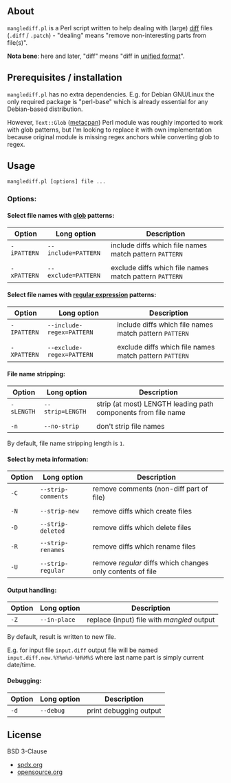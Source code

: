 ## About

`manglediff.pl` is a Perl script written to help dealing with (large) [diff](https://en.wikipedia.org/wiki/Diff) files (`.diff` / `.patch`) - "dealing" means "remove non-interesting parts from file(s)".

**Nota bene**: here and later, "diff" means "diff in [unified format](https://en.wikipedia.org/wiki/Diff#Unified_format)".

## Prerequisites / installation

`manglediff.pl` has no extra dependencies. E.g. for Debian GNU/Linux the only required package is "perl-base" which is already essential for any Debian-based distribution.

However, `Text::Glob` ([metacpan](https://metacpan.org/pod/Text::Glob)) Perl module was roughly imported to work with glob patterns, but I'm looking to replace it with own implementation because original module is missing regex anchors while converting glob to regex.

## Usage

`manglediff.pl [options] file ...`

### Options:

#### Select file names with [glob](https://en.wikipedia.org/wiki/Glob_(programming)) patterns:

| Option      | Long option         | Description                                            |
| ----------- | ------------------- | ------------------------------------------------------ |
| `-iPATTERN` | `--include=PATTERN` | include diffs which file names match pattern `PATTERN` |
|             |                     |                                                        |
| `-xPATTERN` | `--exclude=PATTERN` | exclude diffs which file names match pattern `PATTERN` |

#### Select file names with [regular expression](https://en.wikipedia.org/wiki/Regular_expression#Perl_and_PCRE) patterns:

| Option      | Long option               | Description                                            |
| ----------- | ------------------------- | ------------------------------------------------------ |
| `-IPATTERN` | `--include-regex=PATTERN` | include diffs which file names match pattern `PATTERN` |
|             |                           |                                                        |
| `-XPATTERN` | `--exclude-regex=PATTERN` | exclude diffs which file names match pattern `PATTERN` |

#### File name stripping:

| Option     | Long option      | Description                                                   |
| ---------- | ---------------- | ------------------------------------------------------------- |
| `-sLENGTH` | `--strip=LENGTH` | strip (at most) LENGTH leading path components from file name |
|            |                  |                                                               |
| `-n`       | `--no-strip`     | don't strip file names                                        |

By default, file name stripping length is `1`.

#### Select by meta information:

| Option | Long option        | Description                                                |
| ------ | ------------------ | ---------------------------------------------------------- |
| `-C`   | `--strip-comments` | remove comments (non-diff part of file)                    |
|        |                    |                                                            |
| `-N`   | `--strip-new`      | remove diffs which create files                            |
|        |                    |                                                            |
| `-D`   | `--strip-deleted`  | remove diffs which delete files                            |
|        |                    |                                                            |
| `-R`   | `--strip-renames`  | remove diffs which rename files                            |
|        |                    |                                                            |
| `-U`   | `--strip-regular`  | remove _regular_ diffs which changes only contents of file |

#### Output handling:

| Option | Long option  | Description                                |
| ------ | ------------ | ------------------------------------------ |
| `-Z`   | `--in-place` | replace (input) file with _mangled_ output |

By default, result is written to new file.

E.g. for input file `input.diff` output file will be named `input.diff.new.%Y%m%d-%H%M%S`
where last name part is simply current date/time.

#### Debugging:

| Option | Long option | Description            |
| ------ | ----------- | ---------------------- |
| `-d`   | `--debug`   | print debugging output |

## License

BSD 3-Clause
- [spdx.org](https://spdx.org/licenses/BSD-3-Clause.html)
- [opensource.org](https://opensource.org/licenses/BSD-3-Clause)
